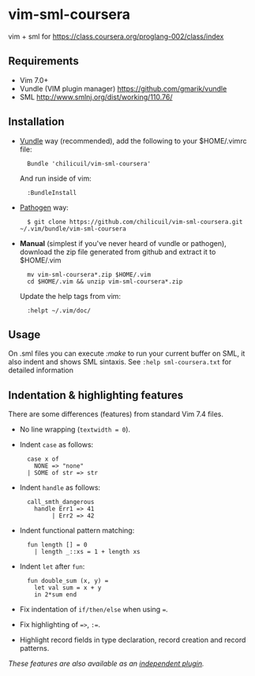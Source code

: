vim-sml-coursera
================

vim + sml for https://class.coursera.org/proglang-002/class/index


Requirements
------------

* Vim 7.0+
* Vundle (VIM plugin manager) https://github.com/gmarik/vundle
* SML http://www.smlnj.org/dist/working/110.76/

Installation
------------

- [Vundle](https://github.com/gmarik/vundle) way (recommended), add the following to your $HOME/.vimrc file:

        Bundle 'chilicuil/vim-sml-coursera'

    And run inside of vim:

        :BundleInstall

- [Pathogen](https://github.com/tpope/vim-pathogen) way:

        $ git clone https://github.com/chilicuil/vim-sml-coursera.git ~/.vim/bundle/vim-sml-coursera

- **Manual** (simplest if you've never heard of vundle or pathogen), download the zip file generated from github and extract it to $HOME/.vim

        mv vim-sml-coursera*.zip $HOME/.vim
        cd $HOME/.vim && unzip vim-sml-coursera*.zip

    Update the help tags from vim:

        :helpt ~/.vim/doc/

Usage
-----

On .sml files you can execute *:make* to run your current buffer on SML, it also indent and shows
SML sintaxis. See `:help sml-coursera.txt` for detailed information

Indentation & highlighting features
-----------------------------------

There are some differences (features) from standard Vim 7.4 files.

- No line wrapping (`textwidth = 0`).

- Indent `case` as follows:

        case x of
          NONE => "none"
        | SOME of str => str

- Indent `handle` as follows:

        call_smth_dangerous
          handle Err1 => 41
               | Err2 => 42

- Indent functional pattern matching:

        fun length [] = 0
          | length _::xs = 1 + length xs

- Indent `let` after `fun`:

        fun double_sum (x, y) =
          let val sum = x + y
          in 2*sum end

- Fix indentation of `if/then/else` when using `=`.

- Fix highlighting of `=>`, `:=`.

- Highlight record fields in type declaration, record creation and record patterns.

_These features are also available as an [independent plugin](https://github.com/cypok/vim-sml)._

